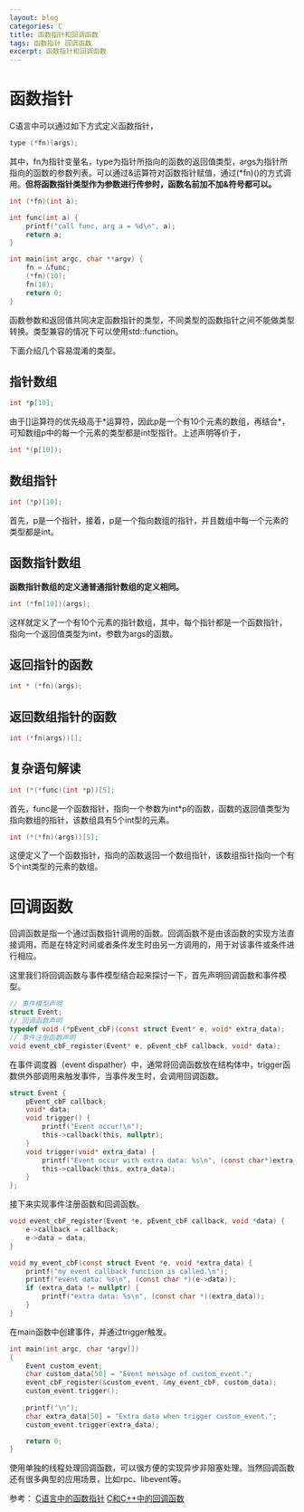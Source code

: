 ```yaml
---
layout: blog
categories: C
title: 函数指针和回调函数
tags: 函数指针 回调函数
excerpt: 函数指针和回调函数
---
```


# 函数指针

C语言中可以通过如下方式定义函数指针，

```c
type (*fn)(args);
```

其中，fn为指针变量名，type为指针所指向的函数的返回值类型，args为指针所指向的函数的参数列表。可以通过&运算符对函数指针赋值，通过(\*fn)()的方式调用。**但将函数指针类型作为参数进行传参时，函数名前加不加&符号都可以。**

```c
int (*fn)(int a);

int func(int a) {
    printf("call func, arg a = %d\n", a);
    return a;
}

int main(int argc, char **argv) {
    fn = &func;
    (*fn)(10);
    fn(10);
    return 0;
}
```

函数参数和返回值共同决定函数指针的类型，不同类型的函数指针之间不能做类型转换。类型兼容的情况下可以使用std::function。

下面介绍几个容易混淆的类型。

## 指针数组

```c
int *p[10];
```

由于[]运算符的优先级高于\*运算符，因此p是一个有10个元素的数组，再结合\*，可知数组p中的每一个元素的类型都是int型指针。上述声明等价于，

```c
int *(p[10]);
```

## 数组指针

```c
int (*p)[10];
```

首先，p是一个指针，接着，p是一个指向数组的指针，并且数组中每一个元素的类型都是int。

## 函数指针数组

**函数指针数组的定义通普通指针数组的定义相同。**

```c
int (*fn[10])(args);
```

这样就定义了一个有10个元素的指针数组，其中，每个指针都是一个函数指针，指向一个返回值类型为int，参数为args的函数。

## 返回指针的函数

```c
int * (*fn)(args);
```

## 返回数组指针的函数

```c
int (*fn(args))[];
```

## 复杂语句解读

```c
int (*(*func)(int *p))[5];
```

首先，func是一个函数指针，指向一个参数为int\*p的函数，函数的返回值类型为指向数组的指针，该数组具有5个int型的元素。

```c
int (*(*fn)(args))[5];
```

这便定义了一个函数指针，指向的函数返回一个数组指针，该数组指针指向一个有5个int类型的元素的数组。

# 回调函数

回调函数是指一个通过函数指针调用的函数。回调函数不是由该函数的实现方法直接调用，而是在特定时间或者条件发生时由另一方调用的，用于对该事件或条件进行相应。

这里我们将回调函数与事件模型结合起来探讨一下，首先声明回调函数和事件模型。

```c
// 事件模型声明
struct Event;
// 回调函数声明
typedef void (*pEvent_cbF)(const struct Event* e, void* extra_data);
// 事件注册函数声明
void event_cbF_register(Event* e, pEvent_cbF callback, void* data);
```

在事件调度器（event dispather）中，通常将回调函数放在结构体中，trigger函数供外部调用来触发事件，当事件发生时，会调用回调函数。

```c
struct Event {
    pEvent_cbF callback;
    void* data;
    void trigger() {
        printf("Event occur!\n");
        this->callback(this, nullptr);
    }
    void trigger(void* extra_data) {
        printf("Event occur with extra data: %s\n", (const char*)extra_data);
        this->callback(this, extra_data);
    }
};
```

接下来实现事件注册函数和回调函数。

```c
void event_cbF_register(Event *e, pEvent_cbF callback, void *data) {
    e->callback = callback;
    e->data = data;
}

void my_event_cbF(const struct Event *e, void *extra_data) {
    printf("my event callback function is called.\n");
    printf("event data: %s\n", (const char *)(e->data));
    if (extra_data != nullptr) {
        printf("extra data: %s\n", (const char *)(extra_data));
    }
}
```

在main函数中创建事件，并通过trigger触发。

```c
int main(int argc, char *argv[])
{
    Event custom_event;
    char custom_data[50] = "Event message of custom_event.";
    event_cbF_register(&custom_event, &my_event_cbF, custom_data);
    custom_event.trigger();
    
    printf("\n");
    char extra_data[50] = "Extra data when trigger custom_event.";
    custom_event.trigger(extra_data);

    return 0;
}
```

使用单独的线程处理回调函数，可以很方便的实现异步非阻塞处理。当然回调函数还有很多典型的应用场景，比如rpc、libevent等。

参考：
[C语言中的函数指针](http://sighingnow.github.io/%E7%BC%96%E7%A8%8B%E8%AF%AD%E8%A8%80/c_function_pointer.html)
[C和C++中的回调函数](http://sighingnow.github.io/%E7%BC%96%E7%A8%8B%E8%AF%AD%E8%A8%80/c_cpp_callback.html)
